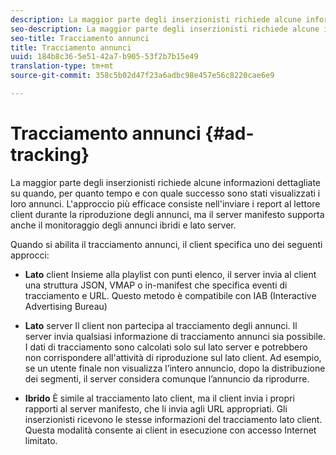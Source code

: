 ```yaml
---
description: La maggior parte degli inserzionisti richiede alcune informazioni dettagliate su quando, per quanto tempo e con quale successo sono stati visualizzati i loro annunci. L'approccio più efficace consiste nell'inviare i report al lettore client durante la riproduzione degli annunci, ma il server manifesto supporta anche il monitoraggio degli annunci ibridi e lato server.
seo-description: La maggior parte degli inserzionisti richiede alcune informazioni dettagliate su quando, per quanto tempo e con quale successo sono stati visualizzati i loro annunci. L'approccio più efficace consiste nell'inviare i report al lettore client durante la riproduzione degli annunci, ma il server manifesto supporta anche il monitoraggio degli annunci ibridi e lato server.
seo-title: Tracciamento annunci
title: Tracciamento annunci
uuid: 184b8c36-5e51-42a7-b905-53f2b7b15e49
translation-type: tm+mt
source-git-commit: 358c5b02d47f23a6adbc98e457e56c8220cae6e9

---
```



# Tracciamento annunci {#ad-tracking}

La maggior parte degli inserzionisti richiede alcune informazioni dettagliate su quando, per quanto tempo e con quale successo sono stati visualizzati i loro annunci. L&#39;approccio più efficace consiste nell&#39;inviare i report al lettore client durante la riproduzione degli annunci, ma il server manifesto supporta anche il monitoraggio degli annunci ibridi e lato server.

Quando si abilita il tracciamento annunci, il client specifica uno dei seguenti approcci:

* **Lato** client Insieme alla playlist con punti elenco, il server invia al client una struttura JSON, VMAP o in-manifest che specifica eventi di tracciamento e URL. Questo metodo è compatibile con IAB (Interactive Advertising Bureau)

* **Lato** server Il client non partecipa al tracciamento degli annunci. Il server invia qualsiasi informazione di tracciamento annunci sia possibile. I dati di tracciamento sono calcolati solo sul lato server e potrebbero non corrispondere all&#39;attività di riproduzione sul lato client. Ad esempio, se un utente finale non visualizza l’intero annuncio, dopo la distribuzione dei segmenti, il server considera comunque l’annuncio da riprodurre.

* **Ibrido** È simile al tracciamento lato client, ma il client invia i propri rapporti al server manifesto, che li invia agli URL appropriati. Gli inserzionisti ricevono le stesse informazioni del tracciamento lato client. Questa modalità consente ai client in esecuzione con accesso Internet limitato.